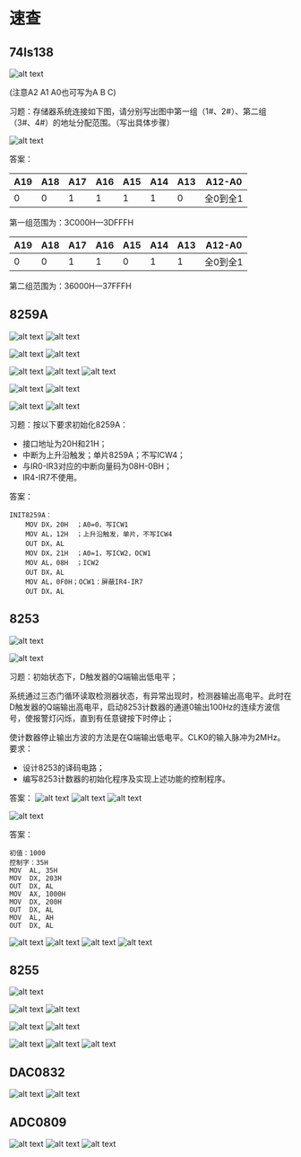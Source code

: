 # 速查

## 74ls138

![alt text](images/image.png)

(注意A2 A1 A0也可写为A B C)

习题：存储器系统连接如下图，请分别写出图中第一组（1#、2#）、第二组（3#、4#）的地址分配范围。（写出具体步骤）

![alt text](images/image-1.png)

答案：
                                
|A19|A18|A17|A16|A15|A14|A13|A12-A0|
|---|---|---|---|---|---|---|------|
|0|0|1|1|1|1|0|全0到全1|

第一组范围为：3C000H—3DFFFH  

|A19|A18|A17|A16|A15|A14|A13|A12-A0|
|---|---|---|---|---|---|---|------|
|0|0|1|1|0|1|1|全0到全1|

第二组范围为：36000H—37FFFH 

## 8259A

![alt text](images/image-7.png)
![alt text](images/image-2.png)

![alt text](images/image-8.png)
![alt text](images/image-3.png)

![alt text](images/image-9.png)
![alt text](images/image-4.png)
![alt text](images/image-10.png)

![alt text](images/image-11.png)
![alt text](images/image-5.png)

![alt text](images/image-12.png)
![alt text](images/image-6.png)

习题：按以下要求初始化8259A：
* 接口地址为20H和21H；
* 中断为上升沿触发；单片8259A；不写ICW4；
* 与IR0-IR3对应的中断向量码为08H-0BH；
* IR4-IR7不使用。

答案：

```assembly
INIT8259A：
	MOV	DX，20H	；A0=0，写ICW1
	MOV	AL，12H	；上升沿触发，单片，不写ICW4
	OUT	DX，AL
	MOV	DX，21H	；A0=1，写ICW2，OCW1
	MOV	AL，08H	；ICW2
	OUT	DX，AL
	MOV	AL，0F0H；OCW1：屏蔽IR4-IR7
	OUT	DX，AL
```

## 8253

![alt text](images/image-14.png)

![alt text](images/image-15.png)

习题：初始状态下，D触发器的Q端输出低电平；

系统通过三态门循环读取检测器状态，有异常出现时，检测器输出高电平。此时在D触发器的Q端输出高电平，启动8253计数器的通道0输出100Hz的连续方波信号，使报警灯闪烁，直到有任意键按下时停止；

使计数器停止输出方波的方法是在Q端输出低电平。CLK0的输入脉冲为2MHz。要求：

* 设计8253的译码电路；
* 编写8253计数器的初始化程序及实现上述功能的控制程序。

答案：
![alt text](images/image-16.png)
![alt text](images/image-17.png)
![alt text](images/image-18.png)

![alt text](images/image-19.png)

答案：
```assembly
初值：1000
控制字：35H
MOV  AL, 35H
MOV  DX, 203H
OUT  DX, AL
MOV  AX, 1000H
MOV  DX, 200H
OUT  DX, AL
MOV  AL, AH
OUT  DX, AL
```

![alt text](images/image-20.png)
![alt text](images/image-21.png)
![alt text](images/image-22.png)
![alt text](images/image-23.png)

## 8255

![alt text](images/image-24.png)

![alt text](images/image-26.png)
![alt text](images/image-27.png)

![alt text](images/image-28.png)
![alt text](images/image-29.png)

![alt text](images/image-30.png)
![alt text](images/image-31.png)
![alt text](images/image-32.png)

## DAC0832

![alt text](images/image-34.png)
![alt text](images/image-33.png)

## ADC0809

![alt text](images/image-35.png)
![alt text](images/image-36.png)
![alt text](images/image-37.png)